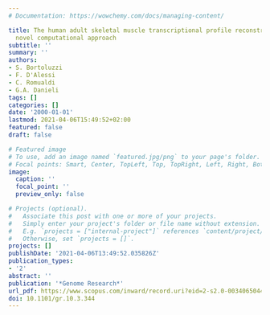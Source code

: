 ```yaml
---
# Documentation: https://wowchemy.com/docs/managing-content/

title: The human adult skeletal muscle transcriptional profile reconstructed by a
  novel computational approach
subtitle: ''
summary: ''
authors:
- S. Bortoluzzi
- F. D'Alessi
- C. Romualdi
- G.A. Danieli
tags: []
categories: []
date: '2000-01-01'
lastmod: 2021-04-06T15:49:52+02:00
featured: false
draft: false

# Featured image
# To use, add an image named `featured.jpg/png` to your page's folder.
# Focal points: Smart, Center, TopLeft, Top, TopRight, Left, Right, BottomLeft, Bottom, BottomRight.
image:
  caption: ''
  focal_point: ''
  preview_only: false

# Projects (optional).
#   Associate this post with one or more of your projects.
#   Simply enter your project's folder or file name without extension.
#   E.g. `projects = ["internal-project"]` references `content/project/deep-learning/index.md`.
#   Otherwise, set `projects = []`.
projects: []
publishDate: '2021-04-06T13:49:52.035826Z'
publication_types:
- '2'
abstract: ''
publication: '*Genome Research*'
url_pdf: https://www.scopus.com/inward/record.uri?eid=2-s2.0-0034065044&doi=10.1101%2fgr.10.3.344&partnerID=40&md5=3c4d97888d989e9d21b82cedcc504d8f
doi: 10.1101/gr.10.3.344
---
```

